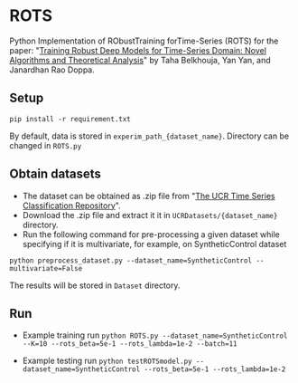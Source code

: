 # ROTS
Python Implementation of RObustTraining forTime-Series (ROTS) for the paper: "[Training Robust Deep Models for Time-Series Domain: Novel Algorithms and Theoretical Analysis]()" by Taha Belkhouja, Yan Yan, and Janardhan Rao Doppa.

## Setup 
```
pip install -r requirement.txt
```
By default, data is stored in `experim_path_{dataset_name}`. Directory can be changed in `ROTS.py`


## Obtain datasets
- The dataset can be obtained as .zip file from "[The UCR Time Series Classification Repository](http://www.timeseriesclassification.com/dataset.php)".
- Download the .zip file and extract it it in `UCRDatasets/{dataset_name}` directory.
- Run the following command for pre-processing a given dataset while specifying if it is multivariate, for example, on SyntheticControl dataset
```
python preprocess_dataset.py --dataset_name=SyntheticControl --multivariate=False
```
The results will be stored in `Dataset` directory. 

## Run
- Example  training run
```python ROTS.py --dataset_name=SyntheticControl --K=10 --rots_beta=5e-1 --rots_lambda=1e-2 --batch=11```

- Example testing run
```python testROTSmodel.py --dataset_name=SyntheticControl --rots_beta=5e-1 --rots_lambda=1e-2```

